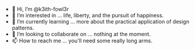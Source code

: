 - 👋 Hi, I’m @k3ith-fowl3r
- 👀 I’m interested in ... life, liberty, and the pursuit of happiness. 
- 🌱 I’m currently learning ... more about the practical application of design patterns.
- 💞️ I’m looking to collaborate on ... nothing at the moment.
- 📫 How to reach me ... you'll need some really long arms.

<!---
k3ith-fowl3r/k3ith-fowl3r is a ✨ special ✨ repository because its `README.md` (this file) appears on your GitHub profile.
You can click the Preview link to take a look at your changes.
--->
